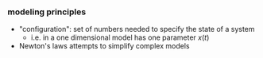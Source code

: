 ### modeling principles
- "configuration": set of numbers needed to specify the state of a system
	- i.e. in a one dimensional model has one parameter $x(t)$
- Newton's laws attempts to simplify complex models